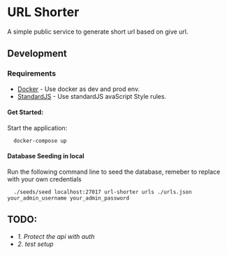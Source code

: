 # URL Shorter

A simple public service to generate short url based on give url.

## Development

### Requirements
  * [Docker](https://www.docker.com/) - Use docker as dev and prod env.
  * [StandardJS](https://standardjs.com/index.html) - Use standardJS avaScript Style rules.

#### Get Started:

  Start the application:

  ```
    docker-compose up
  ```

#### Database Seeding in local
  Run the following command line to seed the database, remeber to replace with your own credentials
  ```
    ./seeds/seed localhost:27017 url-shorter urls ./urls.json your_admin_username your_admin_password
  ```

## TODO:

* *1. Protect the api with auth*
* *2. test setup*
